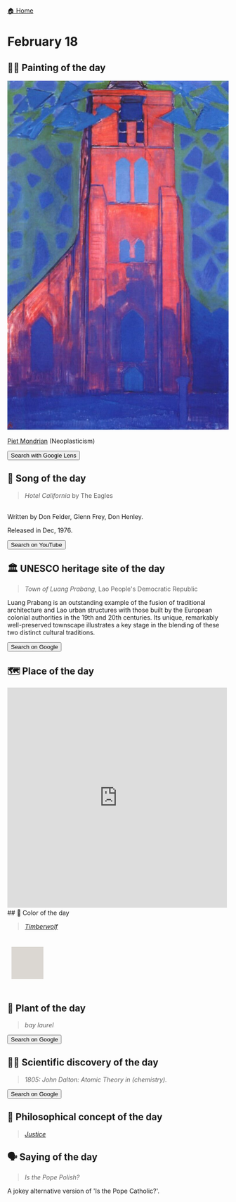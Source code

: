 
[🏠 Home](../../index.md)

# February 18

## 🧑‍🎨 Painting of the day

<img width="600" src="../img/Piet_Mondrian_3.jpg">

[Piet Mondrian](https://en.wikipedia.org/wiki/Piet_Mondrian) (Neoplasticism)

<button class="btn btn-success"
onclick=" window.open('https://lens.google.com/uploadbyurl?url=https://iretes.github.io/one-a-day/data/img/Piet_Mondrian_3.jpg','_blank')">
Search with Google Lens
</button>

## 🎼 Song of the day

> *Hotel California*
by The Eagles

<br />Written by Don Felder, Glenn Frey, Don Henley.

Released in Dec, 1976.

<button class="btn btn-success"
onclick=" window.open('http://www.youtube.com/search?q=Hotel California by The Eagles','_blank')">
Search on YouTube
</button>

## 🏛️ UNESCO heritage site of the day

> *Town of Luang Prabang*, Lao People's Democratic Republic

<p>Luang Prabang is an outstanding example of the fusion of traditional architecture and Lao urban structures with those built by the European colonial authorities in the 19th and 20th centuries. Its unique, remarkably well-preserved townscape illustrates a key stage in the blending of these two distinct cultural traditions.</p>

<button class="btn btn-success"
onclick=" window.open('http://www.google.com/search?q=Town of Luang Prabang','_blank')">
Search on Google
</button>

## 🗺️ Place of the day

<iframe
src="https://www.mapcrunch.com"
name="mapcrunch"
width="500"
height="500"
allowTransparency="true"
scrolling="no"
frameborder="0"
>
</iframe>
## 🎨 Color of the day

> *[Timberwolf](https://en.wikipedia.org/wiki/List_of_Crayola_crayon_colors)*

<div style="color:#DBD7D2; font-size: 100px;">&#9632;</div>

## 🌿 Plant of the day

> *bay laurel*

<button class="btn btn-success"
onclick=" window.open('http://www.google.com/search?q=bay laurel','_blank')">
Search on Google
</button>

## 🧑‍🔬 Scientific discovery of the day

> *1805: John Dalton: Atomic Theory in (chemistry).*

<button class="btn btn-success"
onclick=" window.open('http://www.google.com/search?q=1805: John Dalton: Atomic Theory in (chemistry).','_blank')"> 
Search on Google
</button>

## 💭 Philosophical concept of the day

> *[Justice](https://en.wikipedia.org/wiki/Justice)*

## 🗣️ Saying of the day

> *Is the Pope Polish?*

A jokey alternative version of 'Is the Pope Catholic?'.
